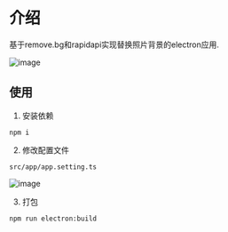 # 介绍

基于remove.bg和rapidapi实现替换照片背景的electron应用.

![image](https://github.com/tangqianyu/photo-bg-replacer/assets/46307662/aced1ea3-8fa6-44bb-bc14-d0c708770df2)


## 使用

1. 安装依赖

```shell
npm i
```

2. 修改配置文件

```src/app/app.setting.ts```

![image](https://github.com/tangqianyu/photo-bg-replacer/assets/46307662/c6128ee8-ca05-4d4b-96af-af7222d7116b)


3. 打包

```shell
npm run electron:build
```



